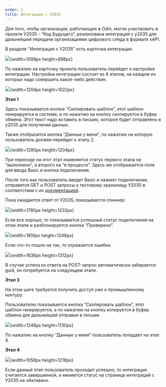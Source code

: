 ```yaml
---
order: 1
title: Интеграция с У2035
---
```


Для того, чтобы организации, работающие в Odin, могли участвовать в проекте У2035 - “Код Будущего”, реализована интеграция с у2035 для дальнейшей передачи организациями цифрового следа в формате xAPI.

В разделе “Интеграция с У2035” есть карточка интеграции.

![](./integraciya-s-u2035.png){width=1098px height=698px}

По нажатию на карточку проекта пользователь перейдет к настройке интеграции. Настройка интеграции состоит из 4 этапов, на каждом из которых надо совершить какое-либо действие.

![](./integraciya-s-u2035-2.png){width=1204px height=1022px}

**Этап 1**

Здесь показывается кнопка “Скопировать шаблон”, этот шаблон генерируется в системе, и по нажатию на кнопку скопируется в буфер обмена. Этот текст надо вставить в письмо, которое будет отправлено в у2035 для получения данных.

Также отобразится кнопка “Данные у меня”, по нажатию на которую пользователь должен перейдет к этапу 2.

![](./integraciya-s-u2035-3.png){width=1290px height=1204px}

При переходе на этот этап изменяется статус первого этапа на “выполнено”, а второго на “в процессе”. Здесь же отображается поле для ввода Basic и кнопка подключения.

После того как пользователь введет Basic и нажмет подключение, отправятся GET и POST запросы к тестовому хранилищу У2035 в соответствии с их [документацией](https://wiki.2035.university/pages/viewpage.action?pageId=198869541).

Пока ожидается ответ от У2035, показывается спиннер:

![](./integraciya-s-u2035-4.png){width=1780px height=1232px}

Если все хорошо, то показывается успешный статус подключения на этом этапе и разблокируется кнопка “Проверено”.

![](./integraciya-s-u2035-5.png){width=1810px height=1248px}

Если что-то пошло не так, то отражается ошибка:

![](./integraciya-s-u2035-6.png){width=1636px height=1312px}

В случае успеха из ответа на POST-запрос автоматически забирается guid, он  потребуется на следующем этапе.

**Этап 3**

На этом шаге требуется получить доступ уже к промышленному контуру.

Пользователю показывается кнопка “Скопировать шаблон”, этот шаблон генерируется, а по нажатию на кнопку копируется в буфер обмена для дальнейшей отправки в письме.

![](./integraciya-s-u2035-7.png){width=1248px height=1130px}

По нажатию на кнопку “Данные у меня” пользователь попадает на этап 4.

**Этап 4**

![](./integraciya-s-u2035-8.png){width=1058px height=1218px}

Если данный этап пользователь проходит успешно, то интеграция считается завершенной, и меняется статус на странице интеграций с У2035 на «Активен».


